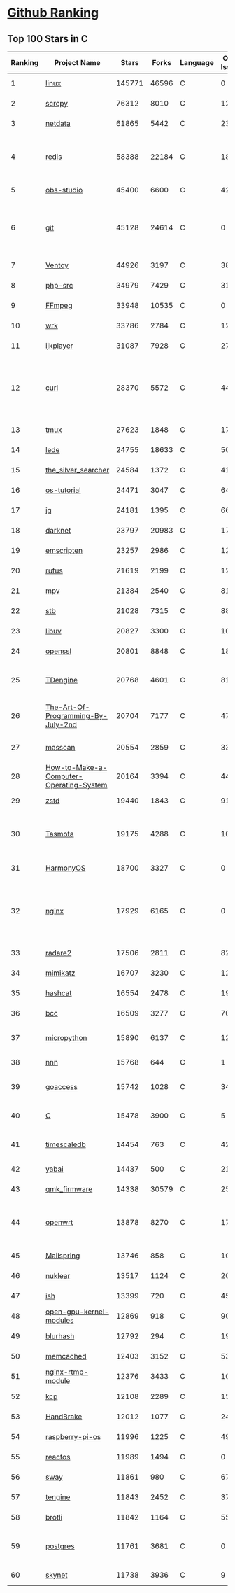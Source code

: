 [Github Ranking](../README.md)
==========

## Top 100 Stars in C

| Ranking | Project Name | Stars | Forks | Language | Open Issues | Description | Last Commit |
| ------- | ------------ | ----- | ----- | -------- | ----------- | ----------- | ----------- |
| 1 | [linux](https://github.com/torvalds/linux) | 145771 | 46596 | C | 0 | Linux kernel source tree | 2023-02-06T22:20:13Z |
| 2 | [scrcpy](https://github.com/Genymobile/scrcpy) | 76312 | 8010 | C | 1206 | Display and control your Android device | 2023-02-06T10:14:38Z |
| 3 | [netdata](https://github.com/netdata/netdata) | 61865 | 5442 | C | 231 | Real-time performance monitoring, done right! https://www.netdata.cloud | 2023-02-07T01:39:56Z |
| 4 | [redis](https://github.com/redis/redis) | 58388 | 22184 | C | 1802 | Redis is an in-memory database that persists on disk. The data model is key-value, but many different kind of values are supported: Strings, Lists, Sets, Sorted Sets, Hashes, Streams, HyperLogLogs, Bitmaps. | 2023-02-06T23:43:53Z |
| 5 | [obs-studio](https://github.com/obsproject/obs-studio) | 45400 | 6600 | C | 421 | OBS Studio - Free and open source software for live streaming and screen recording | 2023-02-06T20:35:18Z |
| 6 | [git](https://github.com/git/git) | 45128 | 24614 | C | 0 | Git Source Code Mirror - This is a publish-only repository but pull requests can be turned into patches to the mailing list via GitGitGadget (https://gitgitgadget.github.io/). Please follow Documentation/SubmittingPatches procedure for any of your improvements. | 2023-02-07T00:58:03Z |
| 7 | [Ventoy](https://github.com/ventoy/Ventoy) | 44926 | 3197 | C | 382 | A new bootable USB solution. | 2023-02-05T21:18:00Z |
| 8 | [php-src](https://github.com/php/php-src) | 34979 | 7429 | C | 319 | The PHP Interpreter | 2023-02-07T01:39:32Z |
| 9 | [FFmpeg](https://github.com/FFmpeg/FFmpeg) | 33948 | 10535 | C | 0 | Mirror of https://git.ffmpeg.org/ffmpeg.git | 2023-02-07T03:00:05Z |
| 10 | [wrk](https://github.com/wg/wrk) | 33786 | 2784 | C | 121 | Modern HTTP benchmarking tool | 2023-01-19T00:59:31Z |
| 11 | [ijkplayer](https://github.com/bilibili/ijkplayer) | 31087 | 7928 | C | 2736 | Android/iOS video player based on FFmpeg n3.4, with MediaCodec, VideoToolbox support. | 2022-12-23T14:16:42Z |
| 12 | [curl](https://github.com/curl/curl) | 28370 | 5572 | C | 44 | A command line tool and library for transferring data with URL syntax, supporting DICT, FILE, FTP, FTPS, GOPHER, GOPHERS, HTTP, HTTPS, IMAP, IMAPS, LDAP, LDAPS, MQTT, POP3, POP3S, RTMP, RTMPS, RTSP, SCP, SFTP, SMB, SMBS, SMTP, SMTPS, TELNET, TFTP, WS and WSS. libcurl offers a myriad of powerful features | 2023-02-06T23:25:14Z |
| 13 | [tmux](https://github.com/tmux/tmux) | 27623 | 1848 | C | 17 | tmux source code | 2023-02-06T12:03:55Z |
| 14 | [lede](https://github.com/coolsnowwolf/lede) | 24755 | 18633 | C | 506 | Lean's LEDE source | 2023-02-07T00:49:40Z |
| 15 | [the_silver_searcher](https://github.com/ggreer/the_silver_searcher) | 24584 | 1372 | C | 410 | A code-searching tool similar to ack, but faster. | 2023-01-16T06:46:11Z |
| 16 | [os-tutorial](https://github.com/cfenollosa/os-tutorial) | 24471 | 3047 | C | 64 | How to create an OS from scratch | 2022-12-04T15:13:22Z |
| 17 | [jq](https://github.com/stedolan/jq) | 24181 | 1395 | C | 666 | Command-line JSON processor | 2023-02-05T01:02:04Z |
| 18 | [darknet](https://github.com/pjreddie/darknet) | 23797 | 20983 | C | 1778 | Convolutional Neural Networks | 2022-11-04T13:27:54Z |
| 19 | [emscripten](https://github.com/emscripten-core/emscripten) | 23257 | 2986 | C | 1210 | Emscripten: An LLVM-to-WebAssembly Compiler | 2023-02-06T15:47:37Z |
| 20 | [rufus](https://github.com/pbatard/rufus) | 21619 | 2199 | C | 12 | The Reliable USB Formatting Utility | 2023-02-03T17:03:38Z |
| 21 | [mpv](https://github.com/mpv-player/mpv) | 21384 | 2540 | C | 811 | 🎥 Command line video player | 2023-02-06T04:53:10Z |
| 22 | [stb](https://github.com/nothings/stb) | 21028 | 7315 | C | 88 | stb single-file public domain libraries for C/C++ | 2023-01-31T20:16:08Z |
| 23 | [libuv](https://github.com/libuv/libuv) | 20827 | 3300 | C | 108 | Cross-platform asynchronous I/O | 2023-02-05T19:21:56Z |
| 24 | [openssl](https://github.com/openssl/openssl) | 20801 | 8848 | C | 1841 | TLS/SSL and crypto library | 2023-02-06T22:31:24Z |
| 25 | [TDengine](https://github.com/taosdata/TDengine) | 20768 | 4601 | C | 814 | TDengine is an open source, high-performance, cloud native time-series database optimized for Internet of Things (IoT), Connected Cars, Industrial IoT and DevOps. | 2023-02-07T02:54:20Z |
| 26 | [The-Art-Of-Programming-By-July-2nd](https://github.com/julycoding/The-Art-Of-Programming-By-July-2nd) | 20704 | 7177 | C | 47 | 本项目曾冲到全球第一，干货集锦见本页面最底部，另完整精致的纸质版《编程之法：面试和算法心得》已在京东/当当上销售 | 2023-02-06T15:49:57Z |
| 27 | [masscan](https://github.com/robertdavidgraham/masscan) | 20554 | 2859 | C | 337 | TCP port scanner, spews SYN packets asynchronously, scanning entire Internet in under 5 minutes. | 2023-02-03T17:48:20Z |
| 28 | [How-to-Make-a-Computer-Operating-System](https://github.com/SamyPesse/How-to-Make-a-Computer-Operating-System) | 20164 | 3394 | C | 44 | How to Make a Computer Operating System in C++ | 2021-12-16T09:10:55Z |
| 29 | [zstd](https://github.com/facebook/zstd) | 19440 | 1843 | C | 91 | Zstandard - Fast real-time compression algorithm | 2023-02-06T22:19:31Z |
| 30 | [Tasmota](https://github.com/arendst/Tasmota) | 19175 | 4288 | C | 10 | Alternative firmware for ESP8266 with easy configuration using webUI, OTA updates, automation using timers or rules, expandability and entirely local control over MQTT, HTTP, Serial or KNX. Full documentation at | 2023-02-07T01:55:20Z |
| 31 | [HarmonyOS](https://github.com/Awesome-HarmonyOS/HarmonyOS) | 18700 | 3327 | C | 0 | A curated list of awesome things related to HarmonyOS. 华为鸿蒙操作系统。 | 2022-07-07T01:24:35Z |
| 32 | [nginx](https://github.com/nginx/nginx) | 17929 | 6165 | C | 0 | An official read-only mirror of http://hg.nginx.org/nginx/ which is updated hourly. Pull requests on GitHub cannot be accepted and will be automatically closed. The proper way to submit changes to nginx is via the nginx development mailing list, see http://nginx.org/en/docs/contributing_changes.html | 2023-02-03T11:13:30Z |
| 33 | [radare2](https://github.com/radareorg/radare2) | 17506 | 2811 | C | 824 | UNIX-like reverse engineering framework and command-line toolset | 2023-02-06T19:31:56Z |
| 34 | [mimikatz](https://github.com/gentilkiwi/mimikatz) | 16707 | 3230 | C | 126 | A little tool to play with Windows security | 2022-11-29T16:00:30Z |
| 35 | [hashcat](https://github.com/hashcat/hashcat) | 16554 | 2478 | C | 194 | World's fastest and most advanced password recovery utility | 2023-02-06T17:11:54Z |
| 36 | [bcc](https://github.com/iovisor/bcc) | 16509 | 3277 | C | 703 | BCC - Tools for BPF-based Linux IO analysis, networking, monitoring, and more | 2023-02-06T09:32:57Z |
| 37 | [micropython](https://github.com/micropython/micropython) | 15890 | 6137 | C | 1205 | MicroPython - a lean and efficient Python implementation for microcontrollers and constrained systems | 2023-02-06T18:50:12Z |
| 38 | [nnn](https://github.com/jarun/nnn) | 15768 | 644 | C | 1 | n³ The unorthodox terminal file manager | 2023-02-04T01:34:24Z |
| 39 | [goaccess](https://github.com/allinurl/goaccess) | 15742 | 1028 | C | 347 | GoAccess is a real-time web log analyzer and interactive viewer that runs in a terminal in *nix systems or through your browser. | 2023-02-06T01:07:15Z |
| 40 | [C](https://github.com/TheAlgorithms/C) | 15478 | 3900 | C | 5 | Collection of various algorithms in mathematics, machine learning, computer science, physics, etc implemented in C for educational purposes. | 2023-02-07T01:47:28Z |
| 41 | [timescaledb](https://github.com/timescale/timescaledb) | 14454 | 763 | C | 429 | An open-source time-series SQL database optimized for fast ingest and complex queries.  Packaged as a PostgreSQL extension. | 2023-02-06T23:43:02Z |
| 42 | [yabai](https://github.com/koekeishiya/yabai) | 14437 | 500 | C | 211 | A tiling window manager for macOS based on binary space partitioning | 2023-01-15T15:44:40Z |
| 43 | [qmk_firmware](https://github.com/qmk/qmk_firmware) | 14338 | 30579 | C | 250 | Open-source keyboard firmware for Atmel AVR and Arm USB families | 2023-02-07T02:44:28Z |
| 44 | [openwrt](https://github.com/openwrt/openwrt) | 13878 | 8270 | C | 1770 | This repository is a mirror of https://git.openwrt.org/openwrt/openwrt.git It is for reference only and is not active for check-ins.  We will continue to accept Pull Requests here. They will be merged via staging trees then into openwrt.git. | 2023-02-07T02:20:03Z |
| 45 | [Mailspring](https://github.com/Foundry376/Mailspring) | 13746 | 858 | C | 10 | :love_letter: A beautiful, fast and fully open source mail client for Mac, Windows and Linux. | 2023-01-31T17:58:56Z |
| 46 | [nuklear](https://github.com/vurtun/nuklear) | 13517 | 1124 | C | 207 | A single-header ANSI C gui library | 2020-01-03T21:36:41Z |
| 47 | [ish](https://github.com/ish-app/ish) | 13399 | 720 | C | 453 | Linux shell for iOS | 2023-02-03T06:16:25Z |
| 48 | [open-gpu-kernel-modules](https://github.com/NVIDIA/open-gpu-kernel-modules) | 12869 | 918 | C | 90 | NVIDIA Linux open GPU kernel module source | 2023-02-03T08:26:11Z |
| 49 | [blurhash](https://github.com/woltapp/blurhash) | 12792 | 294 | C | 19 | A very compact representation of a placeholder for an image. | 2023-02-04T14:30:09Z |
| 50 | [memcached](https://github.com/memcached/memcached) | 12403 | 3152 | C | 53 | memcached development tree | 2023-02-02T19:23:05Z |
| 51 | [nginx-rtmp-module](https://github.com/arut/nginx-rtmp-module) | 12376 | 3433 | C | 1012 | NGINX-based Media Streaming Server | 2022-06-21T08:56:37Z |
| 52 | [kcp](https://github.com/skywind3000/kcp) | 12108 | 2289 | C | 153 | :zap: KCP - A Fast and Reliable ARQ Protocol | 2022-12-04T05:02:42Z |
| 53 | [HandBrake](https://github.com/HandBrake/HandBrake) | 12012 | 1077 | C | 248 | HandBrake's main development repository  | 2023-02-06T21:31:45Z |
| 54 | [raspberry-pi-os](https://github.com/s-matyukevich/raspberry-pi-os) | 11996 | 1225 | C | 49 | Learning operating system development using Linux kernel and Raspberry Pi | 2023-02-06T00:47:58Z |
| 55 | [reactos](https://github.com/reactos/reactos) | 11989 | 1494 | C | 0 | A free Windows-compatible Operating System | 2023-02-06T18:03:37Z |
| 56 | [sway](https://github.com/swaywm/sway) | 11861 | 980 | C | 675 | i3-compatible Wayland compositor | 2023-02-07T00:24:41Z |
| 57 | [tengine](https://github.com/alibaba/tengine) | 11843 | 2452 | C | 376 | A distribution of Nginx with some advanced features | 2023-02-04T05:20:21Z |
| 58 | [brotli](https://github.com/google/brotli) | 11842 | 1164 | C | 55 | Brotli compression format | 2023-02-02T08:00:46Z |
| 59 | [postgres](https://github.com/postgres/postgres) | 11761 | 3681 | C | 0 | Mirror of the official PostgreSQL GIT repository. Note that this is just a *mirror* - we don't work with pull requests on github. To contribute, please see https://wiki.postgresql.org/wiki/Submitting_a_Patch | 2023-02-07T00:05:28Z |
| 60 | [skynet](https://github.com/cloudwu/skynet) | 11738 | 3936 | C | 9 | A lightweight online game framework | 2023-01-29T03:08:23Z |

